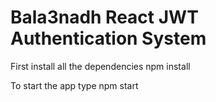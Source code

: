 # Bala3nadh React JWT Authentication System

First install all the dependencies
npm install

To start the app type
npm start


